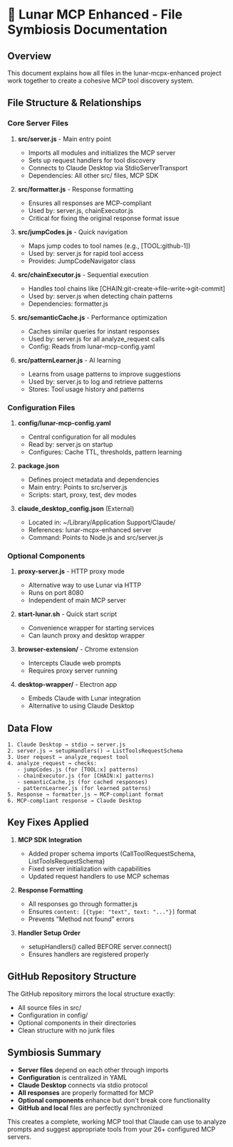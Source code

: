 # 🌙 Lunar MCP Enhanced - File Symbiosis Documentation

## Overview
This document explains how all files in the lunar-mcpx-enhanced project work together to create a cohesive MCP tool discovery system.

## File Structure & Relationships

### Core Server Files
1. **src/server.js** - Main entry point
   - Imports all modules and initializes the MCP server
   - Sets up request handlers for tool discovery
   - Connects to Claude Desktop via StdioServerTransport
   - Dependencies: All other src/ files, MCP SDK

2. **src/formatter.js** - Response formatting
   - Ensures all responses are MCP-compliant
   - Used by: server.js, chainExecutor.js
   - Critical for fixing the original response format issue

3. **src/jumpCodes.js** - Quick navigation
   - Maps jump codes to tool names (e.g., [TOOL:github-1])
   - Used by: server.js for rapid tool access
   - Provides: JumpCodeNavigator class

4. **src/chainExecutor.js** - Sequential execution
   - Handles tool chains like [CHAIN:git-create→file-write→git-commit]
   - Used by: server.js when detecting chain patterns
   - Dependencies: formatter.js

5. **src/semanticCache.js** - Performance optimization
   - Caches similar queries for instant responses
   - Used by: server.js for all analyze_request calls
   - Config: Reads from lunar-mcp-config.yaml

6. **src/patternLearner.js** - AI learning
   - Learns from usage patterns to improve suggestions
   - Used by: server.js to log and retrieve patterns
   - Stores: Tool usage history and patterns

### Configuration Files
1. **config/lunar-mcp-config.yaml**
   - Central configuration for all modules
   - Read by: server.js on startup
   - Configures: Cache TTL, thresholds, pattern learning

2. **package.json**
   - Defines project metadata and dependencies
   - Main entry: Points to src/server.js
   - Scripts: start, proxy, test, dev modes

3. **claude_desktop_config.json** (External)
   - Located in: ~/Library/Application Support/Claude/
   - References: lunar-mcpx-enhanced server
   - Command: Points to Node.js and src/server.js

### Optional Components
1. **proxy-server.js** - HTTP proxy mode
   - Alternative way to use Lunar via HTTP
   - Runs on port 8080
   - Independent of main MCP server

2. **start-lunar.sh** - Quick start script
   - Convenience wrapper for starting services
   - Can launch proxy and desktop wrapper

3. **browser-extension/** - Chrome extension
   - Intercepts Claude web prompts
   - Requires proxy server running

4. **desktop-wrapper/** - Electron app
   - Embeds Claude with Lunar integration
   - Alternative to using Claude Desktop

## Data Flow

```
1. Claude Desktop → stdio → server.js
2. server.js → setupHandlers() → ListToolsRequestSchema
3. User request → analyze_request tool
4. analyze_request → checks:
   - jumpCodes.js (for [TOOL:x] patterns)
   - chainExecutor.js (for [CHAIN:x] patterns)
   - semanticCache.js (for cached responses)
   - patternLearner.js (for learned patterns)
5. Response → formatter.js → MCP-compliant format
6. MCP-compliant response → Claude Desktop
```

## Key Fixes Applied

1. **MCP SDK Integration**
   - Added proper schema imports (CallToolRequestSchema, ListToolsRequestSchema)
   - Fixed server initialization with capabilities
   - Updated request handlers to use MCP schemas

2. **Response Formatting**
   - All responses go through formatter.js
   - Ensures `content: [{type: "text", text: "..."}]` format
   - Prevents "Method not found" errors

3. **Handler Setup Order**
   - setupHandlers() called BEFORE server.connect()
   - Ensures handlers are registered properly

## GitHub Repository Structure
The GitHub repository mirrors the local structure exactly:
- All source files in src/
- Configuration in config/
- Optional components in their directories
- Clean structure with no junk files

## Symbiosis Summary
- **Server files** depend on each other through imports
- **Configuration** is centralized in YAML
- **Claude Desktop** connects via stdio protocol
- **All responses** are properly formatted for MCP
- **Optional components** enhance but don't break core functionality
- **GitHub and local** files are perfectly synchronized

This creates a complete, working MCP tool that Claude can use to analyze prompts and suggest appropriate tools from your 26+ configured MCP servers.
